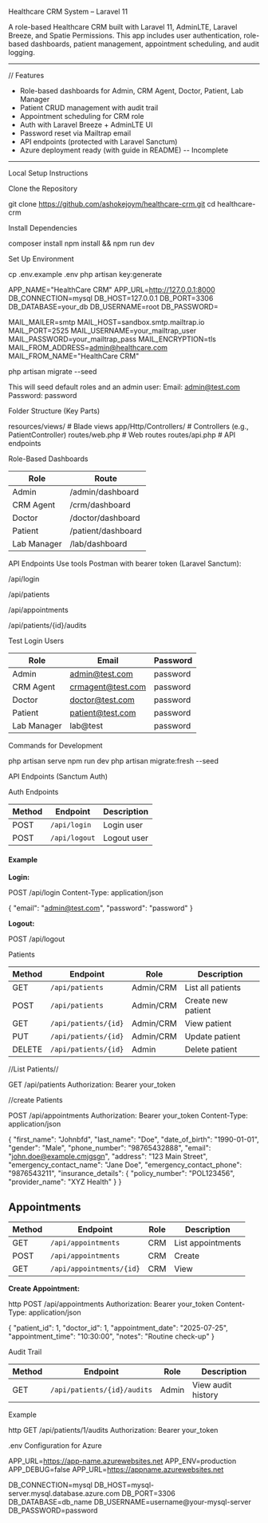  Healthcare CRM System – Laravel 11

A role-based Healthcare CRM built with Laravel 11, AdminLTE, Laravel Breeze, and Spatie Permissions. This app includes user authentication, role-based dashboards, patient management, appointment scheduling, and audit logging.

---

// Features

- Role-based dashboards for Admin, CRM Agent, Doctor, Patient, Lab Manager
- Patient CRUD management with audit trail
- Appointment scheduling for CRM role
- Auth with Laravel Breeze + AdminLTE UI
- Password reset via Mailtrap email
- API endpoints (protected with Laravel Sanctum)
- Azure deployment ready (with guide in README) -- Incomplete

---

 Local Setup Instructions

 Clone the Repository


git clone https://github.com/ashokejoym/healthcare-crm.git
cd healthcare-crm

 Install Dependencies

composer install
npm install && npm run dev

Set Up Environment

cp .env.example .env
php artisan key:generate



APP_NAME="HealthCare CRM"
APP_URL=http://127.0.0.1:8000
DB_CONNECTION=mysql
DB_HOST=127.0.0.1
DB_PORT=3306
DB_DATABASE=your_db
DB_USERNAME=root
DB_PASSWORD=

MAIL_MAILER=smtp
MAIL_HOST=sandbox.smtp.mailtrap.io
MAIL_PORT=2525
MAIL_USERNAME=your_mailtrap_user
MAIL_PASSWORD=your_mailtrap_pass
MAIL_ENCRYPTION=tls
MAIL_FROM_ADDRESS=admin@healthcare.com
MAIL_FROM_NAME="HealthCare CRM"



php artisan migrate --seed

This will seed default roles and an admin user:
Email: admin@test.com
Password: password


Folder Structure (Key Parts)

resources/views/         # Blade views
app/Http/Controllers/    # Controllers (e.g., PatientController)
routes/web.php           # Web routes
routes/api.php           # API endpoints

Role-Based Dashboards

| Role        | Route              |
| ----------- | ------------------ |
| Admin       | /admin/dashboard   |
| CRM Agent   | /crm/dashboard     |
| Doctor      | /doctor/dashboard  |
| Patient     | /patient/dashboard |
| Lab Manager | /lab/dashboard     |


API Endpoints
Use tools Postman with bearer token (Laravel Sanctum):

/api/login

/api/patients

/api/appointments

/api/patients/{id}/audits

 Test Login Users

 | Role        | Email             | Password |
| ----------- | ----------------   | -------- | 
| Admin       | admin@test.com     | password |
| CRM Agent   | crmagent@test.com  | password |
| Doctor      | doctor@test.com    | password |
| Patient     | patient@test.com   | password |
| Lab Manager | lab@test           | password |

Commands for Development

php artisan serve
npm run dev
php artisan migrate:fresh --seed

API Endpoints (Sanctum Auth)

Auth Endpoints

| Method | Endpoint      | Description |
| ------ | ------------- | ----------- |
| POST   | `/api/login`  | Login user  |
| POST   | `/api/logout` | Logout user |



#### Example

**Login:**


POST /api/login
Content-Type: application/json

{
  "email": "admin@test.com",
  "password": "password"
}

**Logout:**

POST /api/logout


Patients

| Method | Endpoint             | Role      | Description        |
| ------ | -------------------- | --------- | ------------------ |
| GET    | `/api/patients`      | Admin/CRM | List all patients  |
| POST   | `/api/patients`      | Admin/CRM | Create new patient |
| GET    | `/api/patients/{id}` | Admin/CRM | View patient       |
| PUT    | `/api/patients/{id}` | Admin/CRM | Update patient     |
| DELETE | `/api/patients/{id}` | Admin     | Delete patient     |


//List Patients//

GET /api/patients
Authorization: Bearer your_token


//create Patients

POST /api/appointments
Authorization: Bearer your_token
Content-Type: application/json


{
  "first_name": "Johnbfd",
  "last_name": "Doe",
  "date_of_birth": "1990-01-01",
  "gender": "Male",
  "phone_number": "98765432888",
  "email": "john.doe@example.cmjgsgn",
  "address": "123 Main Street",
  "emergency_contact_name": "Jane Doe",
  "emergency_contact_phone": "9876543211",
  "insurance_details": {
    "policy_number": "POL123456",
    "provider_name": "XYZ Health"
  }
}




## Appointments

| Method | Endpoint                 | Role | Description       |
| ------ | ------------------------ | ---- | ----------------- |
| GET    | `/api/appointments`      | CRM  | List appointments |
| POST   | `/api/appointments`      | CRM  | Create            |
| GET    | `/api/appointments/{id}` | CRM  | View              |


**Create Appointment:**

http
POST /api/appointments
Authorization: Bearer your_token
Content-Type: application/json

{
  "patient_id": 1,
  "doctor_id": 1,
  "appointment_date": "2025-07-25",
  "appointment_time": "10:30:00",
  "notes": "Routine check-up"
}



Audit Trail

| Method | Endpoint                    | Role  | Description        |
| ------ | --------------------------- | ----- | ------------------ |
| GET    | `/api/patients/{id}/audits` | Admin | View audit history |


Example

http
GET /api/patients/1/audits
Authorization: Bearer your_token


 .env Configuration for Azure

APP_URL=https://app-name.azurewebsites.net
APP_ENV=production
APP_DEBUG=false
APP_URL=https://appname.azurewebsites.net

DB_CONNECTION=mysql
DB_HOST=mysql-server.mysql.database.azure.com
DB_PORT=3306
DB_DATABASE=db_name
DB_USERNAME=username@your-mysql-server
DB_PASSWORD=password
